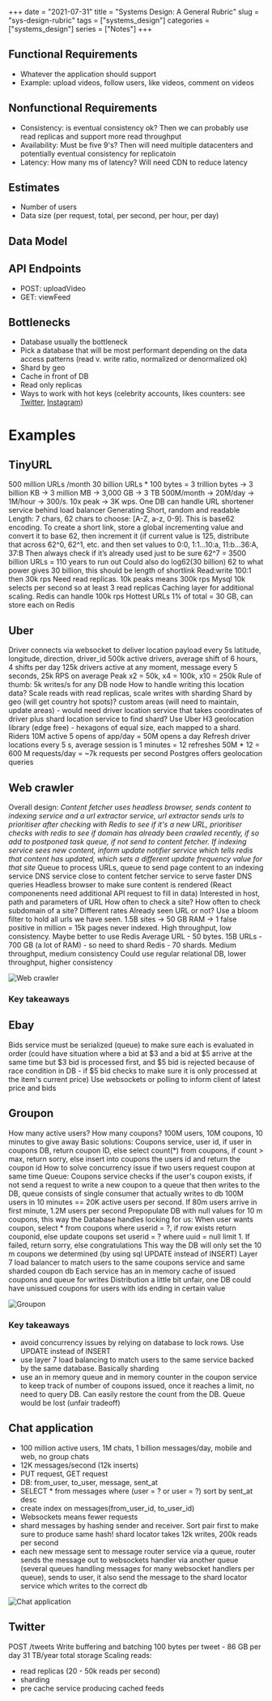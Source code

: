 +++ 
date = "2021-07-31" 
title = "Systems Design: A General Rubric" 
slug = "sys-design-rubric" 
tags = ["systems_design"] 
categories = ["systems_design"] 
series = ["Notes"] 
+++

## Functional Requirements
- Whatever the application should support 
- Example: upload videos, follow users, like videos, comment on videos

## Nonfunctional Requirements
- Consistency: is eventual consistency ok? Then we can probably use read replicas and support more read throughput
- Availability: Must be five 9's? Then will need multiple datacenters and potentially eventual consistency for replicatoin
- Latency: How many ms of latency? Will need CDN to reduce latency

## Estimates
- Number of users
- Data size (per request, total, per second, per hour, per day)

## Data Model

## API Endpoints
- POST: uploadVideo
- GET: viewFeed

## Bottlenecks
- Database usually the bottleneck
- Pick a database that will be most performant depending on the data access patterns (read v. write ratio, normalized or denormalized ok)
- Shard by geo
- Cache in front of DB
- Read only replicas
- Ways to work with hot keys (celebrity accounts, likes counters: see [Twitter](https://www.joelkaplan.dev/posts/real-life-sys-design-notes/), [Instagram](https://www.joelkaplan.dev/posts/real-life-sys-design-notes/))


# Examples

## TinyURL
500 million URLs /month
30 billion URLs * 100 bytes = 3 trillion bytes -> 3 billion KB -> 3 million MB -> 3,000 GB -> 3 TB
500M/month -> 20M/day -> 1M/hour -> 300/s. 10x peak -> 3K wps. One DB can handle
URL shortener service behind load balancer
Generating
Short, random and readable
Length: 7 chars, 62 chars to choose: [A-Z, a-z, 0-9]. This is base62 encoding.
To create a short link, store a global incrementing value and convert it to base 62, then increment it (if current value is 125, distribute that across 62^0, 62^1, etc. and then set values to
0:0, 1:1…10:a, 11:b…36:A, 37:B
Then always check if it’s already used just to be sure
62^7 = 3500 billion URLs = 110 years to run out
Could also do log62(30 billion) 62 to what power gives 30 billion, this should be length of shortlink
Read:write 100:1 then 30k rps
Need read replicas. 10k peaks means 300k rps
Mysql 10k selects per second so at least 3 read replicas
Caching layer for additional scaling. Redis can handle 100k rps
Hottest URLs 1% of total = 30 GB, can store each on Redis

## Uber
Driver connects via websocket to deliver location payload every 5s
latitude, longitude, direction, driver_id
500k active drivers, average shift of 6 hours, 4 shifts per day
125k drivers active at any moment, message every 5 seconds, 25k RPS on average
Peak x2 = 50k, x4 = 100k, x10 = 250k
Rule of thumb: 5k writes/s for any DB node
How to handle writing this location data?
Scale reads with read replicas, scale writes with sharding
Shard by geo (will get country hot spots)? custom areas (will need to maintain, update areas) - would need driver location service that takes coordinates of driver plus shard location service to find shard?
Use Uber H3 geolocation library (edge free) - hexagons of equal size, each mapped to a shard.
Riders
10M active
5 opens of app/day = 50M opens a day
Refresh driver locations every 5 s, average session is 1 minutes = 12 refreshes
50M * 12 = 600 M requests/day = ~7k requests per second
Postgres offers geolocation queries 

## Web crawler
Overall design: *Content fetcher uses headless browser, sends content to indexing service and a url extractor service, url extractor sends urls to prioritiser after checking with Redis to see if it's a new URL, prioritiser checks with redis to see if domain has already been crawled recently, if so add to postponed task queue, if not send to content fetcher. If indexing service sees new content, inform update notifier service which tells redis that content has updated, which sets a different update frequency value for that site*
Queue to process URLs, queue to send page content to an indexing service
DNS service close to content fetcher service to serve faster DNS queries
Headless browser to make sure content is rendered (React componenents need additional API request to fill in data)
Interested in host, path and parameters of URL
How often to check a site? How often to check subdomain of a site? Different rates
Already seen URL or not? Use a bloom filter to hold all urls we have seen. 1.5B sites -> 50 GB RAM -> 1 false positive in million = 15k pages never indexed. High throughput, low consistency. Maybe better to use Redis
Average URL - 50 bytes. 15B URLs - 700 GB (a lot of RAM) - so need to shard Redis - 70 shards. Medium throughput, medium consistency
Could use regular relational DB, lower throughput, higher consistency

![Web crawler](https://raw.githubusercontent.com/jkapl/joelkaplandev/master/static/web_crawler.png?raw=true)

### Key takeaways


## Ebay
Bids service must be serialized (queue) to make sure each is evaluated in order (could have situation where a bid at $3 and a bid at $5 arrive at the same time but $3 bid is processed first, and $5 bid is rejected because of race condition in DB - if $5 bid checks to make sure it is only processed at the item's current price)
Use websockets or polling to inform client of latest price and bids

## Groupon
How many active users? How many coupons? 
100M users, 10M coupons, 10 minutes to give away
Basic solutions: Coupons service, user id, if user in coupons DB, return coupon ID, else select count(*) from coupons, if count > max, return sorry, else insert into coupons the users id and return the coupon id 
How to solve concurrency issue if two users request coupon at same time
Queue: Coupons service checks if the user's coupon exists, if not send a request to write a new coupon to a queue that then writes to the DB, queue consists of single consumer that actually writes to db
100M users in 10 minutes == 20K active users per second. If 80m users arrive in first minute, 1.2M users per second
Prepopulate DB with null values for 10 m coupons, this way the Database handles locking for us: When user wants coupon, select * from coupons where userid = ?, if row exists return couponid, else update coupons set userid = ? where uuid = null limit 1. If failed, return sorry, else congratulations
This way the DB will only set the 10 m coupons we determined (by using sql UPDATE instead of INSERT)
Layer 7 load balancer to match users to the same coupons service and same sharded coupon db
Each service has an in memory cache of issued coupons and queue for writes
Distribution a little bit unfair, one DB could have unissued coupons for users with ids ending in certain value

![Groupon](https://raw.githubusercontent.com/jkapl/joelkaplandev/master/static/groupon.png?raw=true)

### Key takeaways
- avoid concurrency issues by relying on database to lock rows. Use UPDATE instead of INSERT
- use layer 7 load balancing to match users to the same service backed by the same database. Basically sharding
- use an in memory queue and in memory counter in the coupon service to keep track of number of coupons issued, once it reaches a limit, no need to query DB. Can easily restore the count from the DB. Queue would be lost (unfair tradeoff)

## Chat application
- 100 million active users, 1M chats, 1 billion messages/day, mobile and web, no group chats
- 12K messages/second (12k inserts)
- PUT request, GET request
- DB: from_user, to_user, message, sent_at
- SELECT * from messages where (user = ? or user = ?) sort by sent_at desc
- create index on messages(from_user_id, to_user_id)
- Websockets means fewer requests
- shard messages by hashing sender and receiver. Sort pair first to make sure to produce same hash! shard locator takes 12k writes, 200k reads per second
- each new message sent to message router service via a queue, router sends the message out to websockets handler via another queue (several queues handling messages for many websocket handlers per queue), sends to user, it also send the message to the shard locator service which writes to the correct db

![Chat application](https://raw.githubusercontent.com/jkapl/joelkaplandev/master/static/chat_application.png?raw=true)

## Twitter
POST /tweets
Write buffering and batching
100 bytes per tweet - 86 GB per day
31 TB/year total storage
Scaling reads:
- read replicas (20 - 50k reads per second)
- sharding
- pre cache service producing cached feeds



